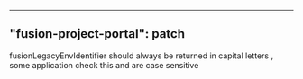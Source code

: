 
---
"fusion-project-portal": patch
--- 
fusionLegacyEnvIdentifier should always be returned in capital letters , some application check this and are case sensitive
